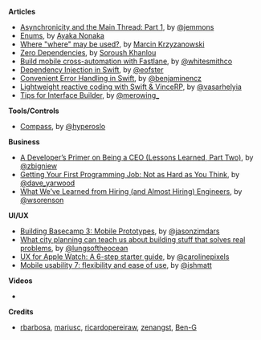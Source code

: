**Articles** 

* [Asynchronicity and the Main Thread: Part 1](http://www.figure.ink/blog/2015/11/15/asynchronicity-and-the-main-thread-part-1), by [@jemmons](https://twitter.com/jemmons)
* [Enums](http://swift.ayaka.me/posts/2015/10/17/enums), by [Ayaka Nonaka](https://twitter.com/ayanonagon)
* [Where "where" may be used?](http://blog.krzyzanowskim.com/2015/11/13/where-where-may-be-used/), by [Marcin Krzyzanowski](https://twitter.com/krzyzanowskim)
* [Zero Dependencies](http://khanlou.com/2015/11/zero-dependencies/), by [Soroush Khanlou](https://twitter.com/khanlou)
* [Build mobile cross-automation with Fastlane](http://www.whitesmith.co/blog/build-mobile-cross-automation-with-fastlane), by [@whitesmithco](https://twitter.com/whitesmithco)
* [Dependency Injection in Swift](https://medium.com/ios-os-x-development/dependency-injection-in-swift-a959c6eee0ab), by [@eofster](https://twitter.com/eofster)
* [Convenient Error Handling in Swift](http://blog.benjamin-encz.de/convenient-error-handling-in-swift/), by [@benjaminencz](https://twitter.com/benjaminencz)
* [Lightweight reactive coding with Swift & VinceRP](https://blog.alltheflow.com/lightweight-reactive-coding-with-swift-and-vincerp/), by [@vasarhelyia](https://twitter.com/vasarhelyia)
* [Tips for Interface Builder](http://merowing.info/2015/11/tips-for-interface-builder/), by [@merowing_](https://twitter.com/merowing_)

**Tools/Controls**

* [Compass](https://github.com/hyperoslo/Compass), by [@hyperoslo](https://twitter.com/hyperoslo) 


**Business**

* [A Developer’s Primer on Being a CEO (Lessons Learned, Part Two)](http://macoscope.com/blog/a-developers-primer-on-being-a-ceo-lessons-learned-part-two/), by [@zbigniew](https://twitter.com/zbigniew)
* [Getting Your First Programming Job: Not as Hard as You Think](http://adzerk.com/blog/2015/11/getting-your-first-programming-job-not-as-hard-as-you-think/), by [@dave_yarwood](https://twitter.com/dave_yarwood)
* [What We’ve Learned from Hiring (and Almost Hiring) Engineers](http://product.hubspot.com/blog/what-we-ve-learned-from-hiring-and-almost-hiring-engineers), by [@wsorenson](https://twitter.com/wsorenson)


**UI/UX**

* [Building Basecamp 3: Mobile Prototypes](https://signalvnoise.com/posts/3978-building-basecamp-3-mobile-prototypes), by [@jasonzimdars](https://twitter.com/jasonzimdars)
* [What city planning can teach us about building stuff that solves real problems](https://medium.com/@benmeszaros/what-city-planning-can-teach-us-about-building-stuff-that-solves-real-problems-a5dd805a6834), by [@lungsoftheocean](https://twitter.com/lungsoftheocean)
* [UX for Apple Watch: A 6-step starter guide](http://www.blonde.net/blog/2015/11/17/ux-apple-watch-6-step-starter-guide), by [@carolinepixels](https://twitter.com/carolinepixels)
* [Mobile usability 7: flexibility and ease of use](http://mattish.com/blog/post/mobile-usability-7-flexibility-and-ease-of-use), by [@ishmatt](https://twitter.com/ishmatt)

**Videos**

*


**Credits**

* [rbarbosa](https://github.com/rbarbosa), [mariusc](https://github.com/mariusc), [ricardopereiraw](https://github.com/ricardopereiraw), [zenangst](https://github.com/zenangst), [Ben-G](https://github.com/Ben-G)
